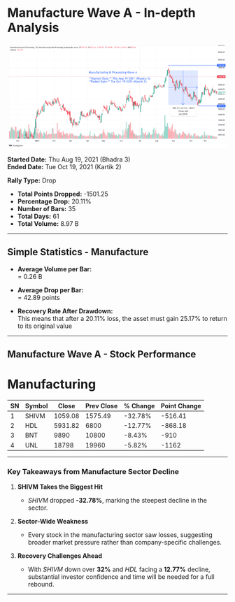 # **Manufacture Wave A - In-depth Analysis**  

![Manufacture Wave A](images/ManufactureWaveA.png)

**Started Date:** Thu Aug 19, 2021 (Bhadra 3)  
**Ended Date:** Tue Oct 19, 2021 (Kartik 2)  

**Rally Type:** Drop  

- **Total Points Dropped:** -1501.25
- **Percentage Drop:** 20.11%
- **Number of Bars:** 35  
- **Total Days:** 61  
- **Total Volume:** 8.97 B

---

## Simple Statistics - Manufacture  

- **Average Volume per Bar:**  
    = 0.26 B

- **Average Drop per Bar:**  
  = 42.89  points  

- **Recovery Rate After Drawdown:**  
  This means that after a 20.11% loss, the asset must gain 25.17% to return to its original value

---

## **Manufacture Wave A - Stock Performance**  

# Manufacturing  

| SN | Symbol | Close  | Prev Close | % Change | Point Change |
|----|--------|--------|------------|----------|--------------|
| 1  | SHIVM  | 1059.08 | 1575.49    | -32.78%  | -516.41      |
| 2  | HDL    | 5931.82 | 6800       | -12.77%  | -868.18      |
| 3  | BNT    | 9890    | 10800      | -8.43%   | -910         |
| 4  | UNL    | 18798   | 19960      | -5.82%   | -1162        |



---

### **Key Takeaways from Manufacture Sector Decline**  

1. **SHIVM Takes the Biggest Hit**  
   - *SHIVM* dropped **-32.78%**, marking the steepest decline in the sector.  

2. **Sector-Wide Weakness**  
   - Every stock in the manufacturing sector saw losses, suggesting broader market pressure rather than company-specific challenges.  

3. **Recovery Challenges Ahead**  
   - With *SHIVM* down over **32%** and *HDL* facing a **12.77%** decline, substantial investor confidence and time will be needed for a full rebound.  


---
